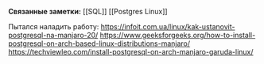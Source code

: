 **Связанные заметки:**  [[SQL]] [[Postgres Linux]]

Пытался наладить работу:
https://infoit.com.ua/linux/kak-ustanovit-postgresql-na-manjaro-20/
https://www.geeksforgeeks.org/how-to-install-postgresql-on-arch-based-linux-distributions-manjaro/
https://techviewleo.com/install-postgresql-on-arch-manjaro-garuda-linux/

